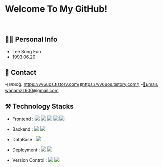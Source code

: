# Welcome To My GitHub!
　
 　
## 🙆🏻 Personal Info

- Lee Song Eun
- 1993.06.20


## 🤝 Contact 
-[🌐blog. https://vv6uos.tistory.com/](https://vv6uos.tistory.com/)
-[📧Email. wanamzz600@gmail.com](wanamzz600@gmail.com)
　
　　
## ⚒️ Technology Stacks


- Frontend : <img src="https://img.shields.io/badge/HTML5-E34F26.svg?&style=flat&logo=HTML5&logoColor=white"/> <img src="https://img.shields.io/badge/CSS3-1572B6.svg?&style=flat&logo=CSS3&logoColor=white"/> <img src="https://img.shields.io/badge/JavaScript-F7DF1E.svg?&style=flat&logo=JavaScript&logoColor=black"/> <img src="https://img.shields.io/badge/React-61DAFB.svg?&style=flat&logo=React&logoColor=black"/> <img src="https://img.shields.io/badge/styled--components-DB7093.svg?&style=flat&logo=styled-components&logoColor=white"/>

- Backend :  <img src="https://img.shields.io/badge/Node.js-339933.svg?&style=flat&logo=Node.js&logoColor=white"/> <img src="https://img.shields.io/badge/Sequelize-52B0E7.svg?&style=flat&logo=Sequelize&logoColor=white"/>
- DataBase :  <img src="https://img.shields.io/badge/SQLite-003B57.svg?&style=flat&logo=SQLite&logoColor=white"/>
- Deployment :  <img src="https://img.shields.io/badge/Netlify-00C7B7.svg?&style=flat&logo=Netlify&logoColor=white"/> <img src="https://img.shields.io/badge/Heroku-430098.svg?&style=flat&logo=Heroku&logoColor=white"/>
- Version Control : <img src="https://img.shields.io/badge/Git-F05032.svg?&style=flat&logo=Git&logoColor=white"/> <img src="https://img.shields.io/badge/GitHub-181717.svg?&style=flat&logo=GitHub&logoColor=white"/>

